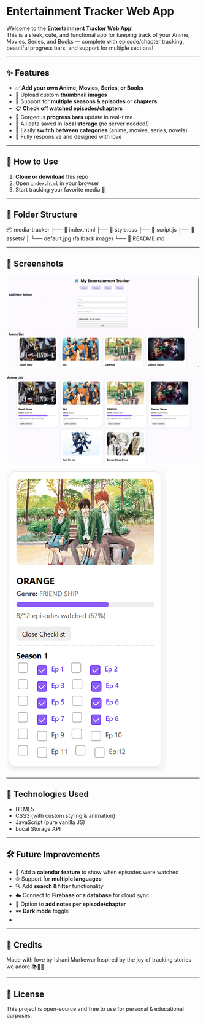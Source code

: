 #  Entertainment Tracker Web App    

Welcome to the **Entertainment Tracker Web App**!  
This is a sleek, cute, and functional app for keeping track of your Anime, Movies, Series, and Books — complete with episode/chapter tracking, beautiful progress bars, and support for multiple sections!

---

## ✨ Features

- ✅ **Add your own Anime, Movies, Series, or Books**
- 📸 Upload custom **thumbnail images**
- 🔢 Support for **multiple seasons & episodes** or **chapters**
- 📋 **Check off watched episodes/chapters**
- 🌈 Gorgeous **progress bars** update in real-time
- 💾 All data saved in **local storage** (no server needed!)
- 🔀 Easily **switch between categories** (anime, movies, series, novels)
- 🎨 Fully responsive and designed with love

---

## 🚀 How to Use

1. **Clone or download** this repo  
2. Open `index.html` in your browser  
3. Start tracking your favorite media 🎉

---

## 📁 Folder Structure
📦 media-tracker
├── 📄 index.html
├── 🎨 style.css
├── 🧠 script.js
├── 📁 assets/
│ └── default.jpg (fallback image)
└── 📄 README.md


---

## 📸 Screenshots

![Full Screen](assets/Full_Page.png)


![Anime List](assets/Anime_list.png)


![Checklist + Progress bar](assets/Checklist_+_Progress_bar.png)

---

## 🧠 Technologies Used

- HTML5
- CSS3 (with custom styling & animation)
- JavaScript (pure vanilla JS)
- Local Storage API

---

## 🛠️ Future Improvements

- 📅 Add a **calendar feature** to show when episodes were watched
- 🌐 Support for **multiple languages**
- 🔍 Add **search & filter** functionality
- ☁️ Connect to **Firebase or a database** for cloud sync
- 📝 Option to **add notes per episode/chapter**
- 🕶️ **Dark mode** toggle
- 

---

## 💖 Credits

Made with love by Ishani Murkewar
Inspired by the joy of tracking stories we adore 📚🎥🎴

---

## 📜 License

This project is open-source and free to use for personal & educational purposes.


